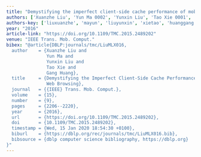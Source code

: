 ```yaml
---
title: "Demystifying the imperfect client-side cache performance of mobile web browsing"
authors: ['Xuanzhe Liu', 'Yun Ma 0002', 'Yunxin Liu', 'Tao Xie 0001', 'Gang Huang 0001']
authors-key: ['liuxuanzhe', 'mayun', 'liuyunxin', 'xietao', 'huanggang']
year: "2016"
article-link: "https://doi.org/10.1109/TMC.2015.2489202"
venue: "IEEE Trans. Mob. Comput."
bibex: "@article{DBLP:journals/tmc/LiuMLX016,
  author    = {Xuanzhe Liu and
               Yun Ma and
               Yunxin Liu and
               Tao Xie and
               Gang Huang},
  title     = {Demystifying the Imperfect Client-Side Cache Performance of Mobile
               Web Browsing},
  journal   = {{IEEE} Trans. Mob. Comput.},
  volume    = {15},
  number    = {9},
  pages     = {2206--2220},
  year      = {2016},
  url       = {https://doi.org/10.1109/TMC.2015.2489202},
  doi       = {10.1109/TMC.2015.2489202},
  timestamp = {Wed, 15 Jan 2020 18:54:30 +0100},
  biburl    = {https://dblp.org/rec/journals/tmc/LiuMLX016.bib},
  bibsource = {dblp computer science bibliography, https://dblp.org}
}"
---
```

